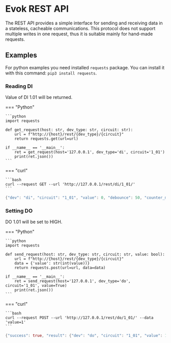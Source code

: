 # Evok REST API

The REST API provides a simple interface for sending and receiving data in a stateless, cacheable communications. This protocol does not support multiple writes in one request, thus it is suitable mainly for hand-made requests.

## Examples

For python examples you need installed `requests` package. You can install it with this command: `pip3 install requests`.

### Reading DI

Value of DI 1.01 will be returned.

=== "Python"

    ```python
    import requests

    def get_request(host: str, dev_type: str, circuit: str):
        url = f"http://{host}/rest/{dev_type}/{circuit}"
        return requests.get(url=url)

    if __name__ == '__main__':
        ret = get_request(host='127.0.0.1', dev_type='di', circuit='1_01')
        print(ret.json())
    ```

=== "curl"

    ```bash
    curl --request GET --url 'http://127.0.0.1/rest/di/1_01/'
    ```

```rs title="Output"
{"dev": "di", "circuit": "1_01", "value": 0, "debounce": 50, "counter_modes": ["Enabled", "Disabled"], "counter_mode": "Enabled", "counter": 0, "mode": "Simple", "modes": ["Simple", "DirectSwitch"], "glob_dev_id": 2}
```

### Setting DO

DO 1.01 will be set to HIGH.

=== "Python"

    ```python
    import requests

    def send_request(host: str, dev_type: str, circuit: str, value: bool):
        url = f"http://{host}/rest/{dev_type}/{circuit}"
        data = {'value': str(int(value))}
        return requests.post(url=url, data=data)

    if __name__ == '__main__':
        ret = send_request(host='127.0.0.1', dev_type='do', circuit='1_01', value=True)
        print(ret.json())
    ```

=== "curl"

    ```bash
    curl --request POST --url 'http://127.0.0.1/rest/do/1_01/' --data 'value=1'
    ```

```rs title="Output"
{"success": true, "result": {"dev": "do", "circuit": "1_01", "value": 1, "pending": false, "mode": "Simple", "modes": ["Simple", "PWM"], "glob_dev_id": 2, "pwm_freq": 4800.0, "pwm_duty": 0}}
```
